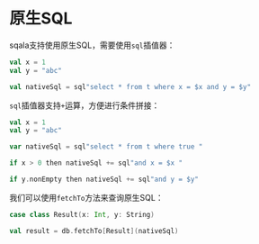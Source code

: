 # 原生SQL

sqala支持使用原生SQL，需要使用`sql`插值器：

```scala
val x = 1
val y = "abc"

val nativeSql = sql"select * from t where x = $x and y = $y"
```

`sql`插值器支持`+`运算，方便进行条件拼接：

```scala
val x = 1
val y = "abc"

var nativeSql = sql"select * from t where true "

if x > 0 then nativeSql += sql"and x = $x "

if y.nonEmpty then nativeSql += sql"and y = $y"
```

我们可以使用`fetchTo`方法来查询原生SQL：

```scala
case class Result(x: Int, y: String)

val result = db.fetchTo[Result](nativeSql)
```
